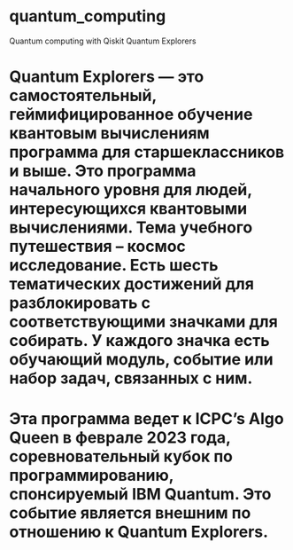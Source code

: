 # quantum_computing
Quantum computing with Qiskit Quantum Explorers
# Quantum Explorers — это самостоятельный, геймифицированное обучение квантовым вычислениям программа для старшеклассников и выше. Это программа начального уровня для людей, интересующихся квантовыми вычислениями. Тема учебного путешествия – космос исследование. Есть шесть тематических достижений для разблокировать с соответствующими значками для собирать. У каждого значка есть обучающий модуль, событие или набор задач, связанных с ним.
# Эта программа ведет к ICPC’s Algo Queen в феврале 2023 года, соревновательный кубок по программированию, спонсируемый IBM Quantum. Это событие является внешним по отношению к Quantum Explorers.
